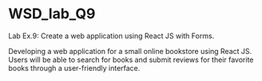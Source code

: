 # WSD_lab_Q9

Lab Ex.9: Create a web application using React JS with Forms.

Developing a web application for a small online bookstore using React JS.
Users will be able to search for books and submit reviews for their favorite books through a user-friendly interface.
